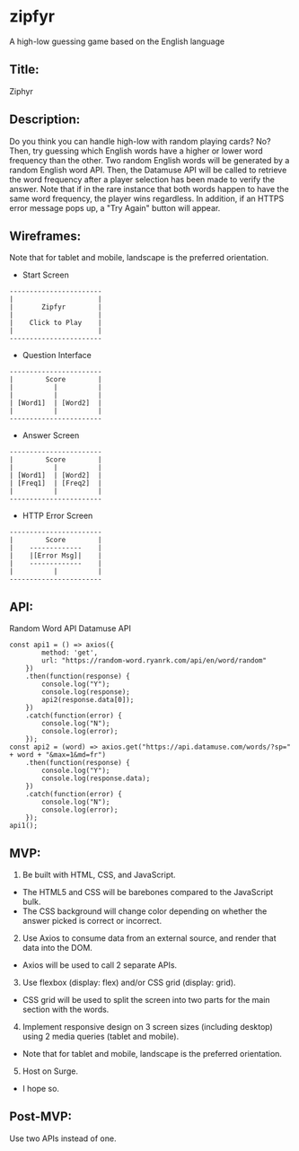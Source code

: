 # zipfyr
A high-low guessing game based on the English language

## Title: 
Ziphyr

## Description: 
Do you think you can handle high-low with random playing cards?
No? Then, try guessing which English words have a higher or lower word frequency than the other.
Two random English words will be generated by a random English word API.
Then, the Datamuse API will be called to retrieve the word frequency after a player selection has been made to verify the answer.
Note that if in the rare instance that both words happen to have the same word frequency, the player wins regardless.
In addition, if an HTTPS error message pops up, a "Try Again" button will appear.

## Wireframes: 
Note that for tablet and mobile, landscape is the preferred orientation.
  - Start Screen
  ```
-----------------------
|                     |
|       Zipfyr        |
|                     |
|    Click to Play    |
|                     |
-----------------------
```
  - Question Interface
  ```
-----------------------
|        Score        |
|          |          |
|          |          |
| [Word1]  | [Word2]  |
|          |          |
-----------------------
```
  - Answer Screen
  ```
-----------------------
|        Score        |
|          |          |
| [Word1]  | [Word2]  |
| [Freq1]  | [Freq2]  |
|          |          |
-----------------------
```
  - HTTP Error Screen
  ```
-----------------------
|        Score        |
|    -------------    |
|    |[Error Msg]|    |
|    -------------    |
|          |          |
-----------------------
```

## API: 
Random Word API
Datamuse API
```
const api1 = () => axios({
        method: 'get',
        url: "https://random-word.ryanrk.com/api/en/word/random"
    })
    .then(function(response) {
        console.log("Y");
        console.log(response);
        api2(response.data[0]);
    })
    .catch(function(error) {
        console.log("N");
        console.log(error);
    });
const api2 = (word) => axios.get("https://api.datamuse.com/words/?sp=" + word + "&max=1&md=fr")
    .then(function(response) {
        console.log("Y");
        console.log(response.data);
    })
    .catch(function(error) {
        console.log("N");
        console.log(error);
    });
api1();
```

## MVP: 
1. Be built with HTML, CSS, and JavaScript.
  - The HTML5 and CSS will be barebones compared to the JavaScript bulk. 
  - The CSS background will change color depending on whether the answer picked is correct or incorrect.
2. Use Axios to consume data from an external source, and render that data into the DOM.
  - Axios will be used to call 2 separate APIs.
3. Use flexbox (display: flex) and/or CSS grid (display: grid).
  - CSS grid will be used to split the screen into two parts for the main section with the words.
4. Implement responsive design on 3 screen sizes (including desktop) using 2 media queries (tablet and mobile).
  - Note that for tablet and mobile, landscape is the preferred orientation.
5. Host on Surge. 
  - I hope so.
  
## Post-MVP: 
Use two APIs instead of one.
